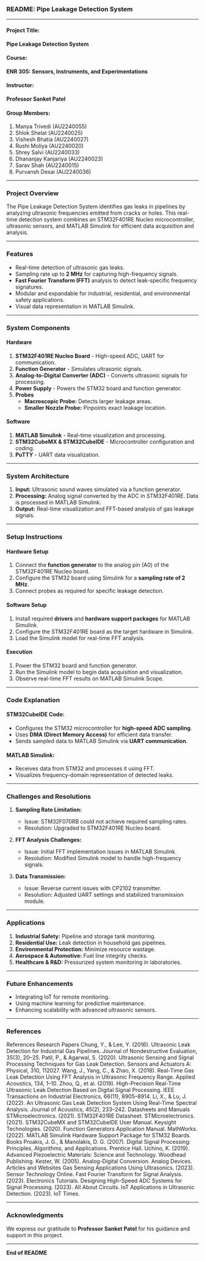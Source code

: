 ### README: Pipe Leakage Detection System

---

#### **Project Title:**  
**Pipe Leakage Detection System**

#### **Course:**  
**ENR 305: Sensors, Instruments, and Experimentations**

#### **Instructor:**  
**Professor Sanket Patel**

#### **Group Members:**  
1. Manya Trivedi (AU2240055)  
2. Shlok Shelat (AU2240025)  
3. Vishesh Bhatia (AU2240027)  
4. Rushi Moliya (AU2240020)  
5. Shrey Salvi (AU2240033)  
6. Dhananjay Kanjariya (AU2240023)  
7. Sarav Shah (AU2240015)  
8. Purvansh Desai (AU2240036)  

---

### **Project Overview**
The Pipe Leakage Detection System identifies gas leaks in pipelines by analyzing ultrasonic frequencies emitted from cracks or holes. This real-time detection system combines an STM32F401RE Nucleo microcontroller, ultrasonic sensors, and MATLAB Simulink for efficient data acquisition and analysis.

---

### **Features**
- Real-time detection of ultrasonic gas leaks.
- Sampling rate up to **2 MHz** for capturing high-frequency signals.
- **Fast Fourier Transform (FFT)** analysis to detect leak-specific frequency signatures.
- Modular and expandable for industrial, residential, and environmental safety applications.
- Visual data representation in MATLAB Simulink.

---

### **System Components**

#### **Hardware**
1. **STM32F401RE Nucleo Board** - High-speed ADC, UART for communication.  
2. **Function Generator** - Simulates ultrasonic signals.  
3. **Analog-to-Digital Converter (ADC)** - Converts ultrasonic signals for processing.  
4. **Power Supply** - Powers the STM32 board and function generator.  
5. **Probes**  
   - **Macroscopic Probe:** Detects larger leakage areas.  
   - **Smaller Nozzle Probe:** Pinpoints exact leakage location.

#### **Software**
1. **MATLAB Simulink** - Real-time visualization and processing.
2. **STM32CubeMX & STM32CubeIDE** - Microcontroller configuration and coding.  
3. **PuTTY** - UART data visualization.  

---

### **System Architecture**
1. **Input:** Ultrasonic sound waves simulated via a function generator.  
2. **Processing:** Analog signal converted by the ADC in STM32F401RE. Data is processed in MATLAB Simulink.  
3. **Output:** Real-time visualization and FFT-based analysis of gas leakage signals.  

---

### **Setup Instructions**

#### **Hardware Setup**
1. Connect the **function generator** to the analog pin (A0) of the STM32F401RE Nucleo board.  
2. Configure the STM32 board using Simulink for a **sampling rate of 2 MHz**.  
3. Connect probes as required for specific leakage detection.  

#### **Software Setup**
1. Install required **drivers** and **hardware support packages** for MATLAB Simulink.  
2. Configure the STM32F401RE board as the target hardware in Simulink.  
3. Load the Simulink model for real-time FFT analysis.  

#### **Execution**
1. Power the STM32 board and function generator.  
2. Run the Simulink model to begin data acquisition and visualization.  
3. Observe real-time FFT results on MATLAB Simulink Scope.  

---

### **Code Explanation**

#### **STM32CubeIDE Code:**
- Configures the STM32 microcontroller for **high-speed ADC sampling**.  
- Uses **DMA (Direct Memory Access)** for efficient data transfer.  
- Sends sampled data to MATLAB Simulink via **UART communication**.  

#### **MATLAB Simulink:**
- Receives data from STM32 and processes it using FFT.  
- Visualizes frequency-domain representation of detected leaks.  

---

### **Challenges and Resolutions**
1. **Sampling Rate Limitation:**  
   - Issue: STM32F070RB could not achieve required sampling rates.  
   - Resolution: Upgraded to STM32F401RE Nucleo board.

2. **FFT Analysis Challenges:**  
   - Issue: Initial FFT implementation issues in MATLAB Simulink.  
   - Resolution: Modified Simulink model to handle high-frequency signals.

3. **Data Transmission:**  
   - Issue: Reverse current issues with CP2102 transmitter.  
   - Resolution: Adjusted UART settings and stabilized transmission module.

---

### **Applications**
1. **Industrial Safety:** Pipeline and storage tank monitoring.  
2. **Residential Use:** Leak detection in household gas pipelines.  
3. **Environmental Protection:** Minimize resource wastage.  
4. **Aerospace & Automotive:** Fuel line integrity checks.  
5. **Healthcare & R&D:** Pressurized system monitoring in laboratories.  

---

### **Future Enhancements**
- Integrating IoT for remote monitoring.  
- Using machine learning for predictive maintenance.  
- Enhancing scalability with advanced ultrasonic sensors.  

---

### **References**
References
Research Papers
Chung, Y., & Lee, Y. (2016). Ultrasonic Leak Detection for Industrial Gas Pipelines. Journal of Nondestructive Evaluation, 35(3), 20–25.
Patil, P., & Agarwal, S. (2020). Ultrasonic Sensing and Signal Processing Techniques for Gas Leak Detection. Sensors and Actuators A: Physical, 310, 112027.
Wang, J., Yang, C., & Zhao, X. (2018). Real-Time Gas Leak Detection Using FFT Analysis in Ultrasonic Frequency Range. Applied Acoustics, 134, 1–10.
Zhou, Q., et al. (2019). High-Precision Real-Time Ultrasonic Leak Detection Based on Digital Signal Processing. IEEE Transactions on Industrial Electronics, 66(11), 8905–8914.
Li, X., & Lu, J. (2022). An Ultrasonic Gas Leak Detection System Using Real-Time Spectral Analysis. Journal of Acoustics, 45(2), 233–242.
Datasheets and Manuals
STMicroelectronics. (2021). STM32F401RE Datasheet.
STMicroelectronics. (2021). STM32CubeMX and STM32CubeIDE User Manual.
Keysight Technologies. (2020). Function Generators Application Manual.
MathWorks. (2022). MATLAB Simulink Hardware Support Package for STM32 Boards.
Books
Proakis, J. G., & Manolakis, D. G. (2007). Digital Signal Processing: Principles, Algorithms, and Applications. Prentice Hall.
Uchino, K. (2019). Advanced Piezoelectric Materials: Science and Technology. Woodhead Publishing.
Kester, W. (2005). Analog-Digital Conversion. Analog Devices.
Articles and Websites
Gas Sensing Applications Using Ultrasonics. (2023). Sensor Technology Online.
Fast Fourier Transform for Signal Analysis. (2023). Electronics Tutorials.
Designing High-Speed ADC Systems for Signal Processing. (2023). All About Circuits.
IoT Applications in Ultrasonic Detection. (2023). IoT Times.

---

### **Acknowledgments**
We express our gratitude to **Professor Sanket Patel** for his guidance and support in this project.


--- 

**End of README**
